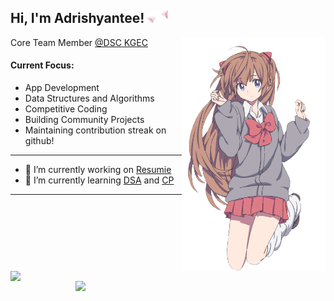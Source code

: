 <h2>Hi, I'm Adrishyantee! <img src="./catears.png" height="20" /></h2>
<img align='right' src="./anime.png" width="230" />
<p>Core Team Member <a href="https://github.com/dsckgec">@DSC KGEC</a></p>

<h4> Current Focus: </h4>

  - App Development
  - Data Structures and Algorithms
  - Competitive Coding
  - Building Community Projects
  - Maintaining contribution streak on github!
-----
- 🔭 I’m currently working on  [Resumie](https://github.com/DSCKGEC/Resumie)
- 🌱 I’m currently learning  [DSA](https://github.com/adrishyantee/myDSA) and [CP](https://github.com/adrishyantee/myCP)
-----
<br><br>
<img align= "left" src="https://github.com/adrishyantee/github-stats/blob/master/generated/languages.svg" width= "400"/>
<img align="right" src="https://github.com/adrishyantee/github-stats/blob/master/generated/overview.svg" width="400">
